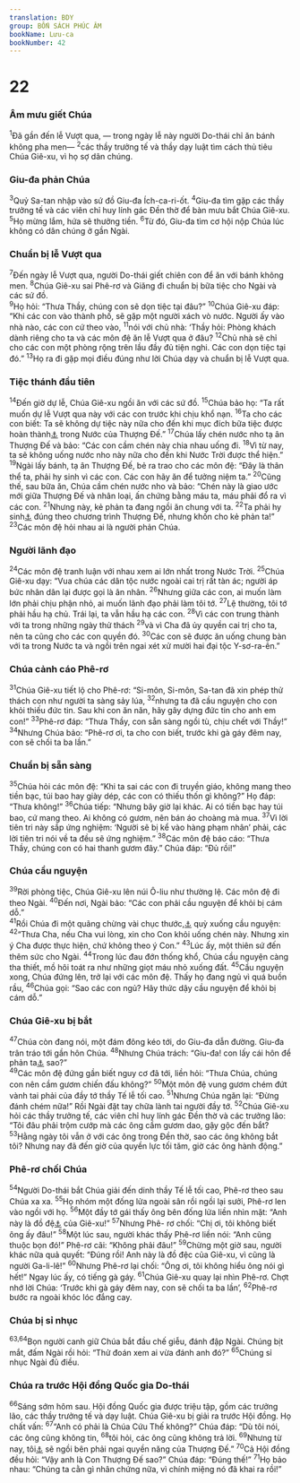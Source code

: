 ```yaml
---
translation: BDY
group: BỐN SÁCH PHÚC ÂM
bookName: Lưu-ca 
bookNumber: 42
---
```


<div class="title"><h1>22</h1> <h3>Âm mưu giết Chúa</h3></div>
<span class="verse lu_22_1"><sup>1</sup>Đã gần đến lễ Vượt qua, — trong ngày lễ này người Do-thái chỉ ăn bánh không pha men— </span>
<span class="verse lu_22_2"><sup>2</sup>các thầy trưởng tế và thầy dạy luật tìm cách thủ tiêu Chúa Giê-xu, vì họ sợ dân chúng.</span>
<div class="title"><h3>Giu-đa phản Chúa</h3></div>
<span class="verse lu_22_3"><sup>3</sup>Quỷ Sa-tan nhập vào sứ đồ Giu-đa Ích-ca-ri-ốt. </span>
<span class="verse lu_22_4"><sup>4</sup>Giu-đa tìm gặp các thầy trưởng tế và các viên chỉ huy lính gác Đền thờ để bàn mưu bắt Chúa Giê-xu. </span>
<span class="verse lu_22_5"><sup>5</sup>Họ mừng lắm, hứa sẽ thưởng tiền. </span>
<span class="verse lu_22_6"><sup>6</sup>Từ đó, Giu-đa tìm cơ hội nộp Chúa lúc không có dân chúng ở gần Ngài.</span>
<div class="title"><h3>Chuẩn bị lễ Vượt qua</h3></div>
<span class="verse lu_22_7"><sup>7</sup>Đến ngày lễ Vượt qua, người Do-thái giết chiên con để ăn với bánh không men. </span>
<span class="verse lu_22_8"><sup>8</sup>Chúa Giê-xu sai Phê-rơ và Giăng đi chuẩn bị bữa tiệc cho Ngài và các sứ đồ.<br/></span>
<span class="verse lu_22_9"><sup>9</sup>Họ hỏi: “Thưa Thầy, chúng con sẽ dọn tiệc tại đâu?” </span>
<span class="verse lu_22_10"><sup>10</sup>Chúa Giê-xu đáp: “Khi các con vào thành phố, sẽ gặp một người xách vò nước. Người ấy vào nhà nào, các con cứ theo vào, </span>
<span class="verse lu_22_11"><sup>11</sup>nói với chủ nhà: ‘Thầy hỏi: Phòng khách dành riêng cho ta và các môn đệ ăn lễ Vượt qua ở đâu? </span>
<span class="verse lu_22_12"><sup>12</sup>Chủ nhà sẽ chỉ cho các con một phòng rộng trên lầu đầy đủ tiện nghi. Các con dọn tiệc tại đó.” </span>
<span class="verse lu_22_13"><sup>13</sup>Họ ra đi gặp mọi điều đúng như lời Chúa dạy và chuẩn bị lễ Vượt qua.</span>
<div class="title"><h3>Tiệc thánh đầu tiên</h3></div>
<span class="verse lu_22_14"><sup>14</sup>Đến giờ dự lễ, Chúa Giê-xu ngồi ăn với các sứ đồ. </span>
<span class="verse lu_22_15"><sup>15</sup>Chúa bảo họ: “Ta rất muốn dự lễ Vượt qua này với các con trước khi chịu khổ nạn. </span>
<span class="verse lu_22_16"><sup>16</sup>Ta cho các con biết: Ta sẽ không dự tiệc này nữa cho đến khi mục đích bữa tiệc được hoàn thành<a href="#" data-toggle="tooltip" data-placement="bottom" title="Nt nó được hoàn thành">⚓</a> trong Nước của Thượng Đế.” </span>
<span class="verse lu_22_17"><sup>17</sup>Chúa lấy chén nước nho tạ ân Thượng Đế và bảo: “Các con cầm chén này chia nhau uống đi. </span>
<span class="verse lu_22_18"><sup>18</sup>Vì từ nay, ta sẽ không uống nước nho này nữa cho đến khi Nước Trời được thể hiện.” </span>
<span class="verse lu_22_19"><sup>19</sup>Ngài lấy bánh, tạ ân Thượng Đế, bẻ ra trao cho các môn đệ: “Đây là thân thể ta, phải hy sinh vì các con. Các con hãy ăn để tưởng niệm ta.” </span>
<span class="verse lu_22_20"><sup>20</sup>Cũng thế, sau bữa ăn, Chúa cầm chén nước nho và bảo: “Chén này là giao ước mới giữa Thượng Đế và nhân loại, ấn chứng bằng máu ta, máu phải đổ ra vì các con. </span>
<span class="verse lu_22_21"><sup>21</sup>Nhưng này, kẻ phản ta đang ngồi ăn chung với ta. </span>
<span class="verse lu_22_22"><sup>22</sup>Ta phải hy sinh<a href="#" data-toggle="tooltip" data-placement="bottom" title="Nt Con Loài Người đi">⚓</a> đúng theo chương trình Thượng Đế, nhưng khốn cho kẻ phản ta!” </span>
<span class="verse lu_22_23"><sup>23</sup>Các môn đệ hỏi nhau ai là người phản Chúa.</span>
<div class="title"><h3>Người lãnh đạo</h3></div>
<span class="verse lu_22_24"><sup>24</sup>Các môn đệ tranh luận với nhau xem ai lớn nhất trong Nước Trời. </span>
<span class="verse lu_22_25"><sup>25</sup>Chúa Giê-xu dạy: “Vua chúa các dân tộc nước ngoài cai trị rất tàn ác; người áp bức nhân dân lại được gọi là ân nhân. </span>
<span class="verse lu_22_26"><sup>26</sup>Nhưng giữa các con, ai muốn làm lớn phải chịu phận nhỏ, ai muốn lãnh đạo phải làm tôi tớ. </span>
<span class="verse lu_22_27"><sup>27</sup>Lệ thường, tôi tớ phải hầu hạ chủ. Trái lại, ta vẫn hầu hạ các con. </span>
<span class="verse lu_22_28"><sup>28</sup>Vì các con trung thành với ta trong những ngày thử thách </span>
<span class="verse lu_22_29"><sup>29</sup>và vì Cha đã ủy quyền cai trị cho ta, nên ta cũng cho các con quyền đó. </span>
<span class="verse lu_22_30"><sup>30</sup>Các con sẽ được ăn uống chung bàn với ta trong Nước ta và ngồi trên ngai xét xử mười hai đại tộc Y-sơ-ra-ên.”</span>
<div class="title"><h3>Chúa cảnh cáo Phê-rơ</h3></div>
<span class="verse lu_22_31"><sup>31</sup>Chúa Giê-xu tiết lộ cho Phê-rơ: “Si-môn, Si-môn, Sa-tan đã xin phép thử thách con như người ta sàng sảy lúa, </span>
<span class="verse lu_22_32"><sup>32</sup>nhưng ta đã cầu nguyện cho con khỏi thiếu đức tin. Sau khi con ăn năn, hãy gây dựng đức tin cho anh em con!” </span>
<span class="verse lu_22_33"><sup>33</sup>Phê-rơ đáp: “Thưa Thầy, con sẵn sàng ngồi tù, chịu chết với Thầy!” </span>
<span class="verse lu_22_34"><sup>34</sup>Nhưng Chúa bảo: “Phê-rơ ơi, ta cho con biết, trước khi gà gáy đêm nay, con sẽ chối ta ba lần.”</span>
<div class="title"><h3>Chuẩn bị sẵn sàng</h3></div>
<span class="verse lu_22_35"><sup>35</sup>Chúa hỏi các môn đệ: “Khi ta sai các con đi truyền giáo, không mang theo tiền bạc, túi bao hay giày dép, các con có thiếu thốn gì không?” Họ đáp: “Thưa không!” </span>
<span class="verse lu_22_36"><sup>36</sup>Chúa tiếp: “Nhưng bây giờ lại khác. Ai có tiền bạc hay túi bao, cứ mang theo. Ai không có gươm, nên bán áo choàng mà mua. </span>
<span class="verse lu_22_37"><sup>37</sup>Vì lời tiên tri này sắp ứng nghiệm: ‘Người sẽ bị kể vào hàng phạm nhân’ phải, các lời tiên tri nói về ta đều sẽ ứng nghiệm.” </span>
<span class="verse lu_22_38"><sup>38</sup>Các môn đệ báo cáo: “Thưa Thầy, chúng con có hai thanh gươm đây.” Chúa đáp: “Đủ rồi!”</span>
<div class="title"><h3>Chúa cầu nguyện</h3></div>
<span class="verse lu_22_39"><sup>39</sup>Rời phòng tiệc, Chúa Giê-xu lên núi Ô-liu như thường lệ. Các môn đệ đi theo Ngài. </span>
<span class="verse lu_22_40"><sup>40</sup>Đến nơi, Ngài bảo: “Các con phải cầu nguyện để khỏi bị cám dỗ.”<br/></span>
<span class="verse lu_22_41"><sup>41</sup>Rồi Chúa đi một quãng chừng vài chục thước,<a href="#" data-toggle="tooltip" data-placement="bottom" title="Nt quãng ném một viên đá">⚓</a> quỳ xuống cầu nguyện: </span>
<span class="verse lu_22_42"><sup>42</sup>“Thưa Cha, nếu Cha vui lòng, xin cho Con khỏi uống chén này. Nhưng xin ý Cha được thực hiện, chứ không theo ý Con.” </span>
<span class="verse lu_22_43"><sup>43</sup>Lúc ấy, một thiên sứ đến thêm sức cho Ngài. </span>
<span class="verse lu_22_44"><sup>44</sup>Trong lúc đau đớn thống khổ, Chúa cầu nguyện càng tha thiết, mồ hôi toát ra như những giọt máu nhỏ xuống đất. </span>
<span class="verse lu_22_45"><sup>45</sup>Cầu nguyện xong, Chúa đứng lên, trở lại với các môn đệ. Thấy họ đang ngủ vì quá buồn rầu, </span>
<span class="verse lu_22_46"><sup>46</sup>Chúa gọi: “Sao các con ngủ? Hãy thức dậy cầu nguyện để khỏi bị cám dỗ.”<br/><div class="titl"><h3>Chúa Giê-xu bị bắt</h3></div>
<span class="verse lu_22_47"><sup>47</sup>Chúa còn đang nói, một đám đông kéo tới, do Giu-đa dẫn đường. Giu-đa trân tráo tới gần hôn Chúa. </span>
<span class="verse lu_22_48"><sup>48</sup>Nhưng Chúa trách: “Giu-đa! con lấy cái hôn để phản ta<a href="#" data-toggle="tooltip" data-placement="bottom" title="Nt Con Loài Người">⚓</a> sao?”<br/></span>
<span class="verse lu_22_49"><sup>49</sup>Các môn đệ đứng gần biết nguy cơ đã tới, liền hỏi: “Thưa Chúa, chúng con nên cầm gươm chiến đấu không?” </span>
<span class="verse lu_22_50"><sup>50</sup>Một môn đệ vung gươm chém đứt vành tai phải của đầy tớ thầy Tế lễ tối cao. </span>
<span class="verse lu_22_51"><sup>51</sup>Nhưng Chúa ngăn lại: “Đừng đánh chém nữa!” Rồi Ngài đặt tay chữa lành tai người đầy tớ. </span>
<span class="verse lu_22_52"><sup>52</sup>Chúa Giê-xu hỏi các thầy trưởng tế, các viên chỉ huy lính gác Đền thờ và các trưởng lão: “Tôi đâu phải trộm cướp mà các ông cầm gươm dao, gậy gộc đến bắt? </span>
<span class="verse lu_22_53"><sup>53</sup>Hằng ngày tôi vẫn ở với các ông trong Đền thờ, sao các ông không bắt tôi? Nhưng nay đã đến giờ của quyền lực tối tăm, giờ các ông hành động.”</span>
<div class="title"><h3>Phê-rơ chối Chúa</h3></div>
<span class="verse lu_22_54"><sup>54</sup>Người Do-thái bắt Chúa giải đến dinh thầy Tế lễ tối cao, Phê-rơ theo sau Chúa xa xa. </span>
<span class="verse lu_22_55"><sup>55</sup>Họ nhóm một đống lửa ngoài sân rồi ngồi lại sưởi, Phê-rơ len vào ngồi với họ. </span>
<span class="verse lu_22_56"><sup>56</sup>Một đầy tớ gái thấy ông bên đống lửa liền nhìn mặt: “Anh này là đồ đệ<a href="#" data-toggle="tooltip" data-placement="bottom" title="Nt đã ở với">⚓</a> của Giê-xu!” </span>
<span class="verse lu_22_57"><sup>57</sup>Nhưng Phê- rơ chối: “Chị ơi, tôi không biết ông ấy đâu!” </span>
<span class="verse lu_22_58"><sup>58</sup>Một lúc sau, người khác thấy Phê-rơ liền nói: “Anh cũng thuộc bọn đó!” Phê-rơ cãi: “Không phải đâu!” </span>
<span class="verse lu_22_59"><sup>59</sup>Chừng một giờ sau, người khác nữa quả quyết: “Đúng rồi! Anh này là đồ đệc của Giê-xu, vì cũng là người Ga-li-lê!” </span>
<span class="verse lu_22_60"><sup>60</sup>Nhưng Phê-rơ lại chối: “Ông ơi, tôi không hiểu ông nói gì hết!” Ngay lúc ấy, có tiếng gà gáy. </span>
<span class="verse lu_22_61"><sup>61</sup>Chúa Giê-xu quay lại nhìn Phê-rơ. Chợt nhớ lời Chúa: ‘Trước khi gà gáy đêm nay, con sẽ chối ta ba lần’, </span>
<span class="verse lu_22_62"><sup>62</sup>Phê-rơ bước ra ngoài khóc lóc đắng cay.</span>
<div class="title"><h3>Chúa bị sỉ nhục</h3></div>
<span class="verse lu_22_63 lu_22_64"><sup>63,64</sup>Bọn người canh giữ Chúa bắt đầu chế giễu, đánh đập Ngài. Chúng bịt mắt, đấm Ngài rồi hỏi: “Thử đoán xem ai vừa đánh anh đó?” </span>
<span class="verse lu_22_65"><sup>65</sup>Chúng sỉ nhục Ngài đủ điều.</span>
<div class="title"><h3>Chúa ra trước Hội đồng Quốc gia Do-thái</h3></div>
<span class="verse lu_22_66"><sup>66</sup>Sáng sớm hôm sau. Hội đồng Quốc gia được triệu tập, gồm các trưởng lão, các thầy trưởng tế và dạy luật. Chúa Giê-xu bị giải ra trước Hội đồng. Họ chất vấn: </span>
<span class="verse lu_22_67"><sup>67</sup>“Anh có phải là Chúa Cứu Thế không?” Chúa đáp: “Dù tôi nói, các ông cũng không tin, </span>
<span class="verse lu_22_68"><sup>68</sup>tôi hỏi, các ông cũng không trả lời. </span>
<span class="verse lu_22_69"><sup>69</sup>Nhưng từ nay, tôi<a href="#" data-toggle="tooltip" data-placement="bottom" title="Nt Con Loài Người">⚓</a> sẽ ngồi bên phải ngai quyền năng của Thượng Đế.” </span>
<span class="verse lu_22_70"><sup>70</sup>Cả Hội đồng đều hỏi: “Vậy anh là Con Thượng Đế sao?” Chúa đáp: “Đúng thế!” </span>
<span class="verse lu_22_71"><sup>71</sup>Họ bảo nhau: “Chúng ta cằn gì nhân chứng nữa, vì chính miệng nó đã khai ra rồi!”</span>
</span>